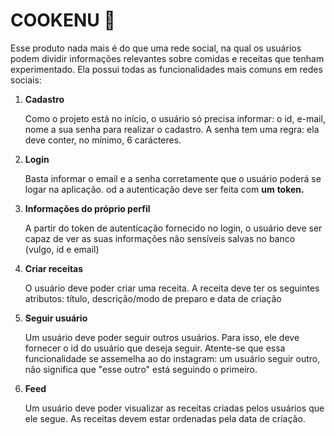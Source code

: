 # COOKENU :fork_and_knife:



Esse produto nada mais é do que uma rede social, na qual os usuários podem dividir informações relevantes sobre comidas e receitas que tenham experimentado. Ela possui todas as funcionalidades mais comuns em redes sociais:

1. **Cadastro**

    Como o projeto está no início, o usuário só precisa informar: o id, e-mail, nome a sua senha para realizar o cadastro. A senha tem uma regra: ela deve conter, no mínimo, 6 carácteres. 

2. **Login**

    Basta informar o email e a senha corretamente que o usuário poderá se logar na aplicação. od a autenticação deve ser feita com **um** **token.**

3. **Informações do próprio perfil**

    A partir do token de autenticação fornecido no login, o usuário deve ser capaz de ver as suas informações não sensíveis salvas no banco (vulgo, id e email)

4. **Criar receitas**

    O usuário deve poder criar uma receita. A receita deve ter os seguintes atributos: título, descrição/modo de preparo e data de criação

5. **Seguir usuário**

    Um usuário deve poder seguir outros usuários. Para isso, ele deve fornecer o id do usuário que deseja seguir. Atente-se que essa funcionalidade se assemelha ao do instagram: um usuário seguir outro, não significa que "esse outro" está seguindo o primeiro.

6. **Feed**

    Um usuário deve poder visualizar as receitas criadas pelos usuários que ele segue. As receitas devem estar ordenadas pela data de criação.

